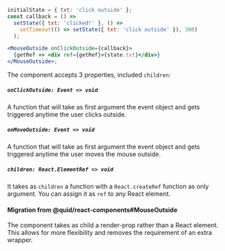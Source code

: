 ```jsx
initialState = { txt: 'click outside' };
const callback = () =>
  setState({ txt: 'clicked!' }, () =>
    setTimeout(() => setState({ txt: 'click outside' }), 300)
  );

<MouseOutside onClickOutside={callback}>
  {getRef => <div ref={getRef}>{state.txt}</div>}
</MouseOutside>;
```

The component accepts 3 properties, included `children`:

##### `onClickOutside: Event => void`

A function that will take as first argument the event object
and gets triggered anytime the user clicks outside.

##### `onMoveOutside: Event => void`

A function that will take as first argument the event object
and gets triggered anytime the user moves the mouse outside.

##### `children: React.ElementRef => void`

It takes as `children` a function with a `React.createRef` function
as only argument. You can assign it as `ref` to any React element.

#### Migration from @quid/react-components#MouseOutside

The component takes as child a render-prop rather than a React element.
This allows for more flexibility and removes the requirement of an extra wrapper.
